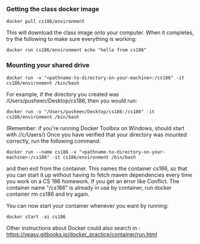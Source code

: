 ### Getting the class docker image
```
docker pull cs186/environment
```
This will download the class image onto your computer. When it completes, try the following to make sure everything is working:
```
docker run cs186/environment echo "hello from cs186"
```

### Mounting your shared drive
```
docker run -v "<pathname-to-directory-on-your-machine>:/cs186" -it cs186/environment /bin/bash
```
For example, if the directory you created was /Users/pusheen/Desktop/cs186, then you would run:
```
docker run -v "/Users/pusheen/Desktop/cs186:/cs186" -it cs186/environment /bin/bash
```
(Remember: if you're running Docker Toolbox on Windows, <pathname-to-directory-on-your-machine> should start with //c/Users/)
Once you have verified that your directory was mounted correctly, run the following command:
```
docker run --name cs186 -v "<pathname-to-directory-on-your-machine>:/cs186" -it cs186/environment /bin/bash
```
and then exit from the container. This names the container cs186, so that you can start it up without having to fetch maven dependencies every time you work on a CS 186 homework. If you get an error like Conflict. The container name "/cs186" is already in use by container, run docker container rm cs186 and try again.

You can now start your container whenever you want by running:
```
docker start -ai cs186
```

Other instructions about Docker could also search in : https://yeasy.gitbooks.io/docker_practice/container/run.html
